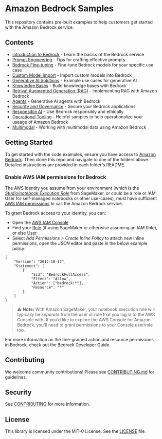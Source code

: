 # Amazon Bedrock Samples 

This repository contains pre-built examples to help customers get started with the Amazon Bedrock service.

## Contents

- [Introduction to Bedrock](../introduction-to-bedrock) - Learn the basics of the Bedrock service
- [Prompt Engineering ](prompt-engineering) - Tips for crafting effective prompts 
- [Bedrock Fine-tuning](../custom-models/bedrock-fine-tuning) - Fine-tune Bedrock models for your specific use case
- [Custom Model Import](../custom-models) - Import custom models into Bedrock
- [Generative AI Solutions](../genai-use-cases) - Example use cases for generative AI
- [Knowledge Bases](../rag/knowledge-bases) - Build knowledge bases with Bedrock
- [Retrival Augmented Generation (RAG)](../rag) - Implementing RAG with Amazon Bedrock
- [Agents](../agents-and-function-calling) - Generative AI agents with Bedrock
- [Security and Governance](../security) - Secure your Bedrock applications
- [Responsible AI](../responsible_ai) - Use Bedrock responsibly and ethically
- [Operational Tooling](../evaluation-observe) - Helpful samples to help operationalize your useage of Amazon Bedrock
- [Multimodal](../multi-modal) - Working with multimodal data using Amazon Bedrock

## Getting Started

To get started with the code examples, ensure you have access to [Amazon Bedrock](https://aws.amazon.com/bedrock/). Then clone this repo and navigate to one of the folders above. Detailed instructions are provided in each folder's README.

### Enable AWS IAM permissions for Bedrock

The AWS identity you assume from your environment (which is the [*Studio/notebook Execution Role*](https://docs.aws.amazon.com/sagemaker/latest/dg/sagemaker-roles.html) from SageMaker, or could be a role or IAM User for self-managed notebooks or other use-cases), must have sufficient [AWS IAM permissions](https://docs.aws.amazon.com/IAM/latest/UserGuide/access_policies.html) to call the Amazon Bedrock service.

To grant Bedrock access to your identity, you can:

- Open the [AWS IAM Console](https://us-east-1.console.aws.amazon.com/iam/home?#)
- Find your [Role](https://us-east-1.console.aws.amazon.com/iamv2/home?#/roles) (if using SageMaker or otherwise assuming an IAM Role), or else [User](https://us-east-1.console.aws.amazon.com/iamv2/home?#/users)
- Select *Add Permissions > Create Inline Policy* to attach new inline permissions, open the *JSON* editor and paste in the below example policy:

```
{
    "Version": "2012-10-17",
    "Statement": [
        {
            "Sid": "BedrockFullAccess",
            "Effect": "Allow",
            "Action": ["bedrock:*"],
            "Resource": "*"
        }
    ]
}
```

> ⚠️ **Note:** With Amazon SageMaker, your notebook execution role will typically be *separate* from the user or role that you log in to the AWS Console with. If you'd like to explore the AWS Console for Amazon Bedrock, you'll need to grant permissions to your Console user/role too.

For more information on the fine-grained action and resource permissions in Bedrock, check out the Bedrock Developer Guide.

## Contributing

We welcome community contributions! Please see [CONTRIBUTING.md](CONTRIBUTING.md) for guidelines.

## Security

See [CONTRIBUTING](CONTRIBUTING.md#security-issue-notifications) for more information.

## License

This library is licensed under the MIT-0 License. See the [LICENSE](LICENSE) file.
